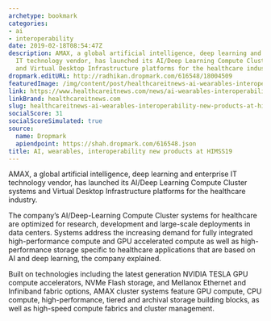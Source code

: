 ```yaml
---
archetype: bookmark
categories:
- ai
- interoperability
date: 2019-02-18T08:54:47Z
description: AMAX, a global artificial intelligence, deep learning and enterprise
  IT technology vendor, has launched its AI/Deep Learning Compute Cluster systems
  and Virtual Desktop Infrastructure platforms for the healthcare industry.
dropmark.editURL: http://radhikan.dropmark.com/616548/18004509
featuredImage: /img/content/post/healthcareitnews-ai-wearables-interoperability-new-products-at-himss19.JPG
link: https://www.healthcareitnews.com/news/ai-wearables-interoperability-new-products-himss19
linkBrand: healthcareitnews.com
slug: healthcareitnews-ai-wearables-interoperability-new-products-at-himss19
socialScore: 31
socialScoreSimulated: true
source:
  name: Dropmark
  apiendpoint: https://shah.dropmark.com/616548.json
title: AI, wearables, interoperability new products at HIMSS19
---
```

AMAX, a global artificial intelligence, deep learning and enterprise IT technology vendor, has launched its AI/Deep Learning Compute Cluster systems and Virtual Desktop Infrastructure platforms for the healthcare industry.

The company’s AI/Deep-Learning Compute Cluster systems for healthcare are optimized for research, development and large-scale deployments in data centers. Systems address the increasing demand for fully integrated high-performance compute and GPU accelerated compute as well as high-performance storage specific to healthcare applications that are based on AI and deep learning, the company explained.

Built on technologies including the latest generation NVIDIA TESLA GPU compute accelerators, NVMe Flash storage, and Mellanox Ethernet and Infiniband fabric options, AMAX cluster systems feature GPU compute, CPU compute, high-performance, tiered and archival storage building blocks, as well as high-speed compute fabrics and cluster management.

